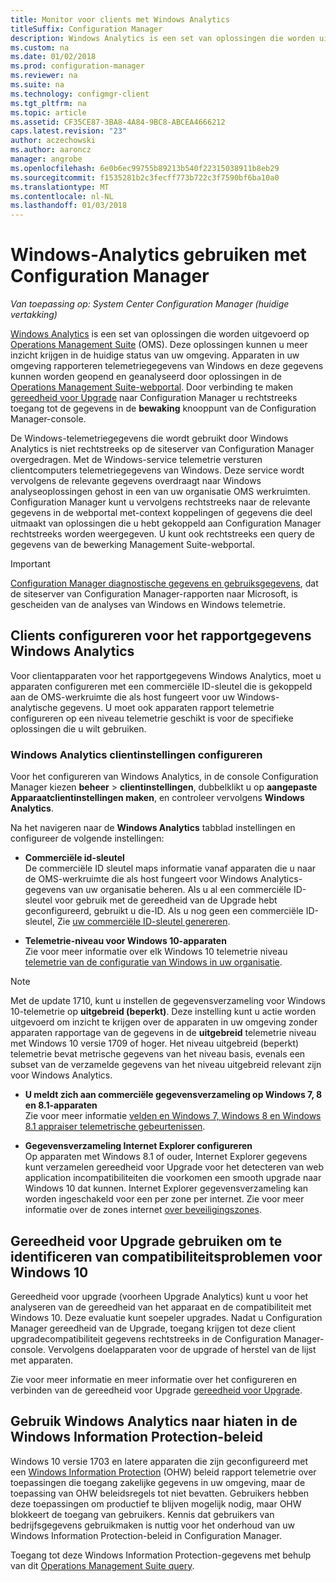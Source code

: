 ```yaml
---
title: Monitor voor clients met Windows Analytics
titleSuffix: Configuration Manager
description: Windows Analytics is een set van oplossingen die worden uitgevoerd op de Operations Management Suite waarmee dat u waardevolle inzichten in de huidige status van uw omgeving tekent dankzij het gebruik van de Windows-telemetriegegevens die is gerapporteerd door apparaten in uw omgeving.
ms.custom: na
ms.date: 01/02/2018
ms.prod: configuration-manager
ms.reviewer: na
ms.suite: na
ms.technology: configmgr-client
ms.tgt_pltfrm: na
ms.topic: article
ms.assetid: CF35CE87-3BA8-4A84-9BC8-ABCEA4666212
caps.latest.revision: "23"
author: aczechowski
ms.author: aaroncz
manager: angrobe
ms.openlocfilehash: 6e0b6ec99755b89213b540f22315038911b8eb29
ms.sourcegitcommit: f1535281b2c3fecff773b722c3f7590bf6ba10a0
ms.translationtype: MT
ms.contentlocale: nl-NL
ms.lasthandoff: 01/03/2018
---
```

# <a name="use-windows-analytics-with-configuration-manager"></a>Windows-Analytics gebruiken met Configuration Manager

*Van toepassing op: System Center Configuration Manager (huidige vertakking)*

[Windows Analytics](https://www.microsoft.com/WindowsForBusiness/windows-analytics) is een set van oplossingen die worden uitgevoerd op [Operations Management Suite](/azure/operations-management-suite/operations-management-suite-overview) (OMS). Deze oplossingen kunnen u meer inzicht krijgen in de huidige status van uw omgeving. Apparaten in uw omgeving rapporteren telemetriegegevens van Windows en deze gegevens kunnen worden geopend en geanalyseerd door oplossingen in de [Operations Management Suite-webportal](https://mms.microsoft.com). Door verbinding te maken [gereedheid voor Upgrade](/sccm/core/clients/manage/upgrade/upgrade-analytics) naar Configuration Manager u rechtstreeks toegang tot de gegevens in de **bewaking** knooppunt van de Configuration Manager-console.

De Windows-telemetriegegevens die wordt gebruikt door Windows Analytics is niet rechtstreeks op de siteserver van Configuration Manager overgedragen. Met de Windows-service telemetrie versturen clientcomputers telemetriegegevens van Windows. Deze service wordt vervolgens de relevante gegevens overdraagt naar Windows analyseoplossingen gehost in een van uw organisatie OMS werkruimten. Configuration Manager kunt u vervolgens rechtstreeks naar de relevante gegevens in de webportal met-context koppelingen of gegevens die deel uitmaakt van oplossingen die u hebt gekoppeld aan Configuration Manager rechtstreeks worden weergegeven. U kunt ook rechtstreeks een query de gegevens van de bewerking Management Suite-webportal.

>[!Important]
>[Configuration Manager diagnostische gegevens en gebruiksgegevens](../../plan-design/diagnostics/diagnostics-and-usage-data.md), dat de siteserver van Configuration Manager-rapporten naar Microsoft, is gescheiden van de analyses van Windows en Windows telemetrie.

## <a name="configure-clients-to-report-data-to-windows-analytics"></a>Clients configureren voor het rapportgegevens Windows Analytics

Voor clientapparaten voor het rapportgegevens Windows Analytics, moet u apparaten configureren met een commerciële ID-sleutel die is gekoppeld aan de OMS-werkruimte die als host fungeert voor uw Windows-analytische gegevens. U moet ook apparaten rapport telemetrie configureren op een niveau telemetrie geschikt is voor de specifieke oplossingen die u wilt gebruiken. 

### <a name="configure-windows-analytics-client-settings"></a>Windows Analytics clientinstellingen configureren
Voor het configureren van Windows Analytics, in de console Configuration Manager kiezen **beheer** > **clientinstellingen**, dubbelklikt u op **aangepaste Apparaatclientinstellingen maken**, en controleer vervolgens **Windows Analytics**.  

Na het navigeren naar de **Windows Analytics** tabblad instellingen en configureer de volgende instellingen:
  -  **Commerciële id-sleutel**  
De commerciële ID sleutel maps informatie vanaf apparaten die u naar de OMS-werkruimte die als host fungeert voor Windows Analytics-gegevens van uw organisatie beheren. Als u al een commerciële ID-sleutel voor gebruik met de gereedheid van de Upgrade hebt geconfigureerd, gebruikt u die-ID. Als u nog geen een commerciële ID-sleutel, Zie [uw commerciële ID-sleutel genereren]( https://technet.microsoft.com/itpro/windows/deploy/upgrade-readiness-get-started#generate-your-commercial-id-key).

  -  **Telemetrie-niveau voor Windows 10-apparaten**   
Zie voor meer informatie over elk Windows 10 telemetrie niveau [telemetrie van de configuratie van Windows in uw organisatie](https://technet.microsoft.com/itpro/windows/manage/configure-windows-telemetry-in-your-organization#telemetry-levels).

   > [!Note]
   > Met de update 1710, kunt u instellen de gegevensverzameling voor Windows 10-telemetrie op **uitgebreid (beperkt)**. Deze instelling kunt u actie worden uitgevoerd om inzicht te krijgen over de apparaten in uw omgeving zonder apparaten rapportage van de gegevens in de **uitgebreid** telemetrie niveau met Windows 10 versie 1709 of hoger. Het niveau uitgebreid (beperkt) telemetrie bevat metrische gegevens van het niveau basis, evenals een subset van de verzamelde gegevens van het niveau uitgebreid relevant zijn voor Windows Analytics.


  -  **U meldt zich aan commerciële gegevensverzameling op Windows 7, 8 en 8.1-apparaten**   
Zie voor meer informatie [velden en Windows 7, Windows 8 en Windows 8.1 appraiser telemetrische gebeurtenissen](https://go.microsoft.com/fwlink/?LinkID=822965).

  -  **Gegevensverzameling Internet Explorer configureren**  
Op apparaten met Windows 8.1 of ouder, Internet Explorer gegevens kunt verzamelen gereedheid voor Upgrade voor het detecteren van web application incompatibiliteiten die voorkomen een smooth upgrade naar Windows 10 dat kunnen. Internet Explorer gegevensverzameling kan worden ingeschakeld voor een per zone per internet. Zie voor meer informatie over de zones internet [over beveiligingszones](https://msdn.microsoft.com/library/ms537183(v=vs.85).aspx).

## <a name="use-upgrade-readiness-to-identify-windows-10-compatibility-issues"></a>Gereedheid voor Upgrade gebruiken om te identificeren van compatibiliteitsproblemen voor Windows 10

Gereedheid voor upgrade (voorheen Upgrade Analytics) kunt u voor het analyseren van de gereedheid van het apparaat en de compatibiliteit met Windows 10. Deze evaluatie kunt soepeler upgrades. Nadat u Configuration Manager gereedheid van de Upgrade, toegang krijgen tot deze client upgradecompatibiliteit gegevens rechtstreeks in de Configuration Manager-console. Vervolgens doelapparaten voor de upgrade of herstel van de lijst met apparaten.

Zie voor meer informatie en meer informatie over het configureren en verbinden van de gereedheid voor Upgrade [gereedheid voor Upgrade](../../clients/manage/upgrade/upgrade-analytics.md).

## <a name="use-windows-analytics-to-identify-gaps-in-windows-information-protection-policies"></a>Gebruik Windows Analytics naar hiaten in de Windows Information Protection-beleid

Windows 10 versie 1703 en latere apparaten die zijn geconfigureerd met een [Windows Information Protection](https://docs.microsoft.com/en-us/windows/threat-protection/windows-information-protection/protect-enterprise-data-using-wip) (OHW) beleid rapport telemetrie over toepassingen die toegang zakelijke gegevens in uw omgeving, maar de toepassing van OHW beleidsregels tot niet bevatten. Gebruikers hebben deze toepassingen om productief te blijven mogelijk nodig, maar OHW blokkeert de toegang van gebruikers. Kennis dat gebruikers van bedrijfsgegevens gebruikmaken is nuttig voor het onderhoud van uw Windows Information Protection-beleid in Configuration Manager. 

Toegang tot deze Windows Information Protection-gegevens met behulp van dit [Operations Management Suite query](https://go.microsoft.com/fwlink/?linkid=849952).